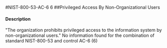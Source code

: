#NIST-800-53-AC-6 6
##Privileged Access By Non-Organizational Users
#### Description
"The organization prohibits privileged access to the information system by non-organizational users."
No information found for the combination of standard NIST-800-53 and control AC-6 (6)
